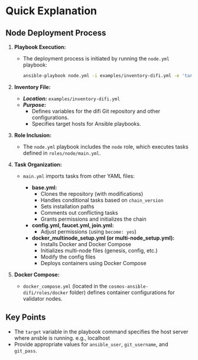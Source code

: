 # Quick Explanation

## Node Deployment Process

1. **Playbook Execution:**

   - The deployment process is initiated by running the `node.yml` playbook:

     ```bash
     ansible-playbook node.yml -i examples/inventory-difi.yml -e 'target=SERVER_IP_OR_DOMAIN ansible_user=[username] git_username=[git_username] git_pass=[git_personalAccessToken]'
     ```

2. **Inventory File:**
    - ***Location:*** `examples/inventory-difi.yml`
    - ***Purpose:***
        - Defines variables for the difi Git repository and other configurations.
        - Specifies target hosts for Ansible playbooks.

3. **Role Inclusion:**

   - The `node.yml` playbook includes the `node` role, which executes tasks defined in `roles/node/main.yml`.

4. **Task Organization:**

   - `main.yml` imports tasks from other YAML files:

     - **base.yml:**
       - Clones the repository (with modifications)
       - Handles conditional tasks based on `chain_version`
       - Sets installation paths
       - Comments out conflicting tasks
       - Grants permissions and initializes the chain
     - **config.yml, faucet.yml, join.yml:**
       - Adjust permissions (using `become: yes`)
     - **docker_multinode_setup.yml (or multi-node_setup.yml):**
       - Installs Docker and Docker Compose
       - Initializes multi-node files (genesis, config, etc.)
       - Modify the config files
       - Deploys containers using Docker Compose

5. **Docker Compose:**

   - `docker_compose.yml` (located in the `cosmos-ansible-difi/roles/docker` folder) defines container configurations for validator nodes.

## Key Points

- The `target` variable in the playbook command specifies the host server where ansble is running. e.g., localhost
- Provide appropriate values for `ansible_user`, `git_username`, and `git_pass`.
<!-- - Consider renaming `docker_multinode_setup.yml` to `multi-node_setup.yml` for clarity. -->

<!-- ## Additional Notes

- [Add any further details or explanations as needed.] -->






<!-- ### Misc

we run the node.yml file in playbook command, which includes the node role, which redirects to the roles/node/main.yml file

main.yml file imports tasks from the other files like base.yml, config.yml, docker_multinode_setup.yml, etc

base.yml 
    - clone the repo modified
    - some modifications in conditions of tasks which ask chain_version
    - Change in install task such that path is set 
    - commented some conflicting and unnecessary tasks
    - Give Permissions and Initialize chain task added

config.yml, faucet.yml, join.yml, 
    - changed the permissions(become : yes)

docker_multinode_setup.yml (can be changed to multi-node_setup.yml)
    - Install docke, docker compose
    - Initialize and Setup the multinode files like genesis, config, etc.
    - Deploy containers using docker compose


docker_compose.yml in cosmos-ansible-difi folder
    - The docker-compose file to deploy the containers for nodes of validators


The command for deployment of containers: 
    ansible-playbook node.yml -i examples/inventory-difi.yml -e 'target=SERVER_IP_OR_DOMAIN ansible_user=[username] git_username=[git_username] git_pass=[git_personalAccessToken]'

 -->
